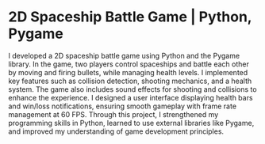 # 2D Spaceship Battle Game | Python, Pygame

I developed a 2D spaceship battle game using Python and the Pygame library. In the game, two players control spaceships and battle each other by moving and firing bullets, while managing health levels. I implemented key features such as collision detection, shooting mechanics, and a health system. The game also includes sound effects for shooting and collisions to enhance the experience. I designed a user interface displaying health bars and win/loss notifications, ensuring smooth gameplay with frame rate management at 60 FPS. Through this project, I strengthened my programming skills in Python, learned to use external libraries like Pygame, and improved my understanding of game development principles.
